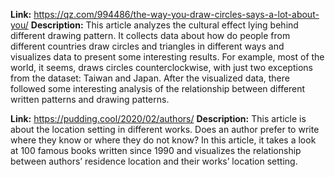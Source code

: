 **Link:**
https://qz.com/994486/the-way-you-draw-circles-says-a-lot-about-you/
**Description:**
This article analyzes the cultural effect lying behind different drawing pattern. It collects data about how do people from different countries draw circles and triangles in different ways and visualizes data to present some interesting results. For example, most of the world, it seems, draws circles counterclockwise, with just two exceptions from the dataset: Taiwan and Japan. After the visualized data, there followed some interesting analysis of the relationship between different written patterns and drawing patterns.

**Link:**
https://pudding.cool/2020/02/authors/
**Description:**
This article is about the location setting in different works. Does an author prefer to write where they know or where they do not know? In this article, it takes a look at 100 famous books written since 1990 and visualizes the relationship between authors’ residence location and their works’ location setting.
